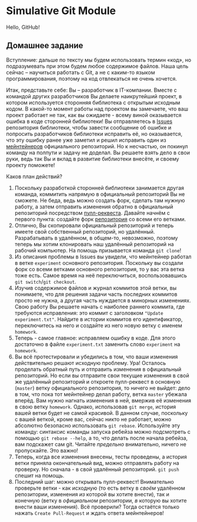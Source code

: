 # Simulative Git Module

Hello, GitHub!

## Домашнее задание

Вступление: дальше по тексту мы будем использовать термин «код», но подразумевать при этом будем любое содержимое файлов. Наша цель сейчас – научиться работать с Git, а не с каким-то языком программирования, поэтому на код отвлекаться не очень хочется.

Итак, представьте себе: Вы – разработчик в IT-компании. Вместе с командой других разработчиков Вы делаете наикрутейший проект, в котором используется сторонняя библиотека с открытым исходным кодом. В какой-то момент работы над проектом вы замечаете, что ваш проект работает не так, как вы ожидаете - всему виной оказывается ошибка в коде сторонней библиотеки! Вы отправляетесь в [Issues](https://github.com/Illumaria/simulative-git/issues) репозитория библиотеки, чтобы завести сообщение об ошибке и попросить разработчиков библиотеки исправить её, но оказывается, что эту ошибку ранее уже заметил и решил исправить один из [мейнтейнеров](https://ru.wikipedia.org/wiki/%D0%9C%D0%B5%D0%B9%D0%BD%D1%82%D0%B5%D0%B9%D0%BD%D0%B5%D1%80) официального репозиторий. Но к несчастью, он покинул команду на полпути и задачу не доделал. Вы решаете взять дело в свои руки, ведь так Вы и вклад в развитие библиотеки внесёте, и своему проекту поможете!

Каков план действий?
1. Поскольку разработкой сторонней библиотеки занимается другая команда, коммитить напрямую в официальный репозиторий Вы не сможете. Не беда, ведь можно создать форк, сделать там нужную работу, а затем отправить изменения обратно в официальный репозиторий посредством [пулл-реквеста](https://github.com/Illumaria/simulative-git/pulls). Давайте начнём с первого пункта: создайте форк [репозитория](https://github.com/Illumaria/simulative-git) со всеми его ветками.
2. Отлично, Вы скопировали официальный репозиторий и теперь имеете свой собственный репозиторий, но удалённый. Разрабатывать в удалённом, в общем-то, невозможно, поэтому теперь мы хотим клонировать наш удалённый репозиторий на рабочий компьютер. На помощь призывается команда `git clone`!
3. Из описания проблемы в Issues вы увидели, что мейнтейнер работал в ветке `experiment` основного репозитория. Поскольку вы создали форк со всеми ветками основного репозитория, то у вас эта ветка тоже есть. Самое время на неё переключиться, воспользовавшись `git switch`/`git checkout`.
4. Изучив содержимое файлов и журнал коммитов этой ветки, вы понимаете, что для решения задачи часть последних коммитов просто не нужна, а другая часть нуждается в минорных изменениях. Свою работу Вы решаете начать с  наиболее раннего коммита, где требуются исправления: это коммит с заголовком `"Update experiment.txt"`. Найдите в истории коммитов его идентификатор, переключитесь на него и создайте из него новую ветку с именем `homework`.
5. Теперь - самое главное: исправляем ошибку в коде. Для этого достаточно в файле `experiment.txt` заменить слово `experiment` на `homework`.
6. Вы всё протестировали и убедились в том, что ваши изменения действительно решают исходную проблему. Ура! Осталось проделать обратный путь и отправить изменения в официальный репозиторий. Но если вы отправите свои текущие изменения в свой же удалённый репозиторий и откроете пулл-реквест в основную (`master`) ветку официального репозитория, то ничего не выйдет: дело в том, что пока тот мейнтейнер делал работу, ветка `master` убежала вперёд. Вам нужно нагнать изменения в ней, вмержив её изменения в свою ветку `homework`. Однако, использовав `git merge`, история вашей ветки будет не самой красивой. В данном случае, поскольку с вашей веткой, кроме вас, сейчас никто не работает, можно абсолютно безопасно использовать `git rebase`. Используйте эту команду: синтаксис команды запуска ребейза можно подсмотреть с помощью `git rebase --help`, а то, что делать после начала ребейза, вам подскажет сам git. Читайте _предельно_ внимательно, ничего не пропускайте. Это важно!
7. Теперь, когда все изменения внесены, тесты проведены, а история ветки приняла окончательный вид, можно отправлять работу на проверку. Но сначала - в свой удалённый репозиторий. `git push` спешит на помощь.
8. Последний шаг: можно открывать пулл-реквест! Внимательно проверьте ветки - как исходную (то есть ветку в _своём_ удалённом репозитории, изменения _из_ которой вы хотите внести), так и конечную (ветку в _официальном_ репозитории, _в_ которую вы хотите внести ваши изменения). Всё проверили? Тогда остаётся только нажать `Create Pull-Request` и ждать ответа мейнтейнеров!
